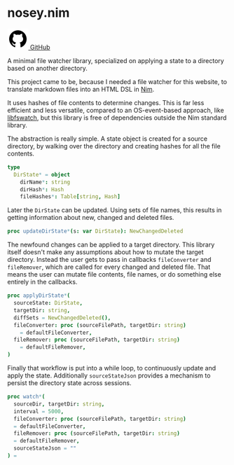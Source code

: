 [creationTime]:- "Feb 13. 2023"
[lastWriteTime]:- "Feb 13. 2023"

# nosey.nim

<a href="https://github.com/aMOPel/nosey.nim">
<img src="assets/icons8-github.svg" alt="GitHub" class="inline m-1 dark:invert">
GitHub</a>

A minimal file watcher library,
specialized on applying a state to a directory based on another directory.

This project came to be, because I needed a file watcher for this website,
to translate markdown files into an HTML DSL in [Nim](https://nim-lang.org/).

It uses hashes of file contents to determine changes.
This is far less efficient and less versatile,
compared to an OS-event-based approach, like [libfswatch](https://github.com/paul-nameless/nim-fswatch),
but this library is free of dependencies outside the Nim standard library.

The abstraction is really simple.
A state object is created for a source directory,
by walking over the directory and creating hashes for all the file contents.

```nim
type 
  DirState* = object
    dirName*: string
    dirHash*: Hash
    fileHashes*: Table[string, Hash]
```

Later the `DirState` can be updated. Using sets of file names,
this results in getting information about new, changed and deleted files. 

```nim
proc updateDirState*(s: var DirState): NewChangedDeleted
```

The newfound changes can be applied to a target directory.
This library itself doesn't make any assumptions
about how to mutate the target directory. Instead the user gets to pass in 
callbacks `fileConverter` and `fileRemover`, which are called for every changed
and deleted file. That means the user can mutate file contents, file names, or
do something else entirely in the callbacks.

```nim
proc applyDirState*(
  sourceState: DirState,
  targetDir: string,
  diffSets = NewChangedDeleted(),
  fileConverter: proc (sourceFilePath, targetDir: string)
    = defaultFileConverter,
  fileRemover: proc (sourceFilePath, targetDir: string)
    = defaultFileRemover,
)
```

Finally that workflow is put into a while loop, to continuously update and apply
the state. Additionally `sourceStateJson` provides a mechanism to persist the directory state
across sessions.

```nim
proc watch*(
  sourceDir, targetDir: string,
  interval = 5000,
  fileConverter: proc (sourceFilePath, targetDir: string)
  = defaultFileConverter,
  fileRemover: proc (sourceFilePath, targetDir: string)
  = defaultFileRemover,
  sourceStateJson = ""
) =
```
